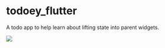 # todoey_flutter

A todo app to help learn about lifting state into parent widgets.

![](https://i.imgur.com/jSTYGN6.gif)
